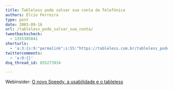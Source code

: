 ```yaml
---
title: Tableless pode salvar sua conta da Telefônica
authors: Elcio Ferreira
type: post
date: 2003-09-16
url: /tableless_pode_salvar_sua_conta/
tweetbackscheck:
  - 1355305841
shorturls:
  - 'a:3:{s:9:"permalink";s:55:"https://tableless.com.br/tableless_pode_salvar_sua_conta";s:7:"tinyurl";s:26:"https://tinyurl.com/3vgrbmv";s:4:"isgd";s:19:"https://is.gd/2cVl8I";}'
twittercomments:
  - 'a:0:{}'
dsq_thread_id: 655273934

---
```

Webinsider: [O novo Speedy, a usabilidade e o tableless][1]

 [1]: https://webinsider.uol.com.br/vernoticia.php?id=1881